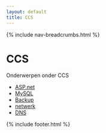 ```yaml
---
layout: default
title: CCS
---
```


{% include nav-breadcrumbs.html %}


# CCS
Onderwerpen onder CCS
* [ASP.net](ASP_net/)
* [MySQL](mysql)
* [Backup](backup/)
* [netwerk](netwerk/)
* [DNS](DNS/)


{% include footer.html %}
